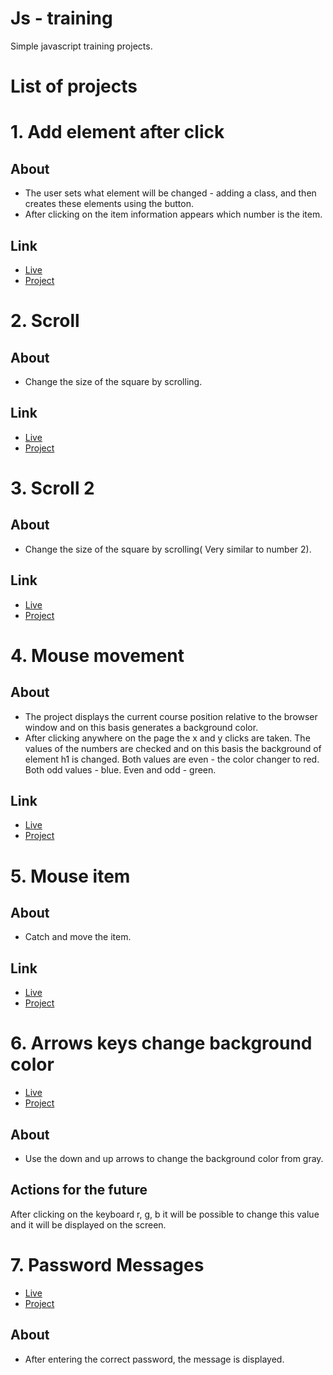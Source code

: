 # Js - training #
Simple javascript training projects.


# List of projects #
# 1. Add element after click #
## About ## 
* The user sets what element will be changed - adding a class, and then creates these elements using the button.
* After clicking on the item information appears which number is the item.

## Link ##
* [Live](https://onion-kamil.github.io/js-training/add-element-after-click/) 
* [Project](add-element-after-click/)

# 2. Scroll #
## About ## 
* Change the size of the square by scrolling.

## Link ##
* [Live](https://onion-kamil.github.io/js-training/scroll/) 
* [Project](scroll/)

# 3. Scroll 2 #
## About ## 
* Change the size of the square by scrolling(
Very similar to number 2).

## Link ##
* [Live](https://onion-kamil.github.io/js-training/scroll-2/) 
* [Project](scroll-2/)

# 4. Mouse movement #
## About ## 
* The project displays the current course position relative to the browser window and on this basis generates a background color.
* After clicking anywhere on the page the x and y clicks are taken. The values of the numbers are checked and on this basis the background of element h1 is changed. 
Both values are even - the color changer to red.
Both odd values - blue.
Even and odd - green.

## Link ##
* [Live](https://onion-kamil.github.io/js-training/mouse-movement/) 
* [Project](mouse-movement/)

# 5. Mouse item #
## About ## 
* Catch and move the item.

## Link ##
* [Live](https://onion-kamil.github.io/js-training/move-item/) 
* [Project](move-item/)


# 6. Arrows keys change background color #
* [Live](https://onion-kamil.github.io/js-training/arrows-keys-change-background/)
* [Project](arrows-keys-change-background/)

## About ##
* Use the down and up arrows to change the background color from gray.

## Actions for the future ##
After clicking on the keyboard r, g, b it will be possible to change this value and it will be displayed on the screen.

# 7. Password Messages #
* [Live](https://onion-kamil.github.io/js-training/password-message/)
* [Project](password-message/)

## About ##
* After entering the correct password, the message is displayed.